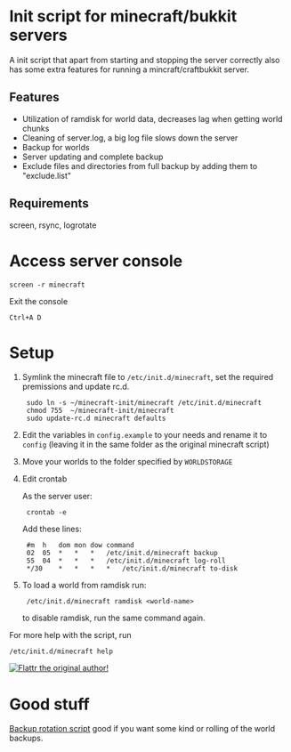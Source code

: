 Init script for minecraft/bukkit servers
=======================================
A init script that apart from starting and stopping the server correctly also has some extra features
for running a mincraft/craftbukkit server.


Features
--------
 * Utilization of ramdisk for world data, decreases lag when getting world chunks
 * Cleaning of server.log, a big log file slows down the server
 * Backup for worlds
 * Server updating and complete backup
 * Exclude files and directories from full backup by adding them to "exclude.list"


Requirements
------------
screen, rsync, logrotate


Access server console
=====================

	screen -r minecraft

Exit the console

	Ctrl+A D


Setup
=====

1. Symlink the minecraft file to `/etc/init.d/minecraft`, set the required premissions and update rc.d.

		sudo ln -s ~/minecraft-init/minecraft /etc/init.d/minecraft
		chmod 755  ~/minecraft-init/minecraft
		sudo update-rc.d minecraft defaults

2. Edit the variables in `config.example` to your needs and rename it to `config` (leaving it in the same folder as the original minecraft script)

3. Move your worlds to the folder specified by `WORLDSTORAGE`

4. Edit crontab

	As the server user:

		crontab -e

	Add these lines:

		#m 	h 	dom	mon	dow	command
		02 	05 	*	*	*	/etc/init.d/minecraft backup
		55 	04 	*	*	*	/etc/init.d/minecraft log-roll
		*/30 	* 	*	*	*	/etc/init.d/minecraft to-disk


5. To load a world from ramdisk run:

		/etc/init.d/minecraft ramdisk <world-name>

	to disable ramdisk, run the same command again.


For more help with the script, run

	/etc/init.d/minecraft help


[![Flattr the original author!](http://api.flattr.com/button/flattr-badge-large.png)](https://flattr.com/submit/auto?user_id=Ahtenus&url=https://github.com/Ahtenus/minecraft-init&title=minecraft-init&language=en_GB&tags=github&category=software) 


Good stuff
==========
[Backup rotation script](https://github.com/adamfeuer/rotate-backups) good if you want some kind or rolling of the world backups.
